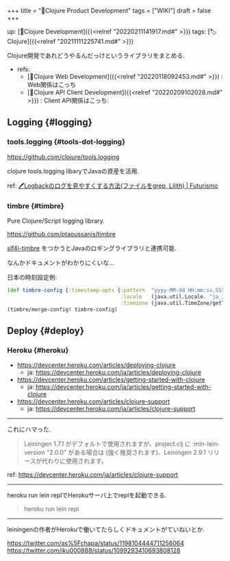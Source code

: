 +++
title = "📝Clojure Product Development"
tags = ["WIKI"]
draft = false
+++

up: [📂Clojure Development]({{<relref "20220211141917.md#" >}}) tags: [🏷Clojure]({{<relref "20211111225741.md#" >}})

Clojure開発であれどうやるんだっけというライブラリをまとめる.

-   refs:
    -   [📝Clojure Web Development]({{<relref "20220118092453.md#" >}}) : Web関係はこっち
    -   [📝Clojure API Client Development]({{<relref "20220209102028.md#" >}}) : Client API関係はこっち:


## Logging {#logging}


### tools.logging {#tools-dot-logging}

<https://github.com/clojure/tools.logging>

clojure tools.logging libaryでJavaの資産を活用.

ref: [🖊Logbackのログを見やすくする方法(ファイルをgrep, Lilith) | Futurismo](https://futurismo.biz/archives/6825/)


### timbre {#timbre}

Pure Clojure/Script logging library.

<https://github.com/ptaoussanis/timbre>

[slf4j-timbre](https://github.com/fzakaria/slf4j-timbre) をつかうとJavaのロギングライブラリと連携可能.

なんかドキュメントがわかりにくいな...

日本の時刻設定例:

```clojure
(def timbre-config {:timestamp-opts {:pattern  "yyyy-MM-dd HH:mm:ss,SSS"
                                     :locale   (java.util.Locale. "ja_JP")
                                     :tiemzone (java.util.TimeZone/getTimeZone "Asia/Tokyo")}})
(timbre/merge-config! timbre-config)
```


## Deploy {#deploy}


### Heroku {#heroku}

-   <https://devcenter.heroku.com/articles/deploying-clojure>
    -   ja: <https://devcenter.heroku.com/ja/articles/deploying-clojure>
-   <https://devcenter.heroku.com/articles/getting-started-with-clojure>
    -   ja: <https://devcenter.heroku.com/ja/articles/getting-started-with-clojure>
-   <https://devcenter.heroku.com/articles/clojure-support>
    -   ja: <https://devcenter.heroku.com/ja/articles/clojure-support>

---

これにハマった.

> Leiningen 1.7.1 がデフォルトで使用されますが、project.clj に :min-lein-version "2.0.0"​ がある場合は (強く推奨されます)、Leiningen 2.9.1 リリースが代わりに使用されます。

ref: <https://devcenter.heroku.com/ja/articles/clojure-support>

---

heroku run lein replでHerokuサーバ上でreplを起動できる.

> heroku run lein repl

---

leiningenの作者がHerokuで働いてたらしくドキュメントがていねいとか.

<https://twitter.com/as%5Fchapa/status/1198104444711256064>
<https://twitter.com/iku000888/status/1099293410693808128>
